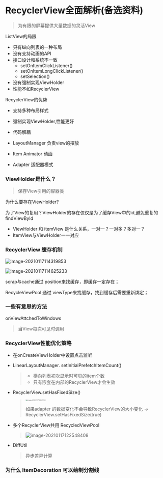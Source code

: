 # RecyclerView全面解析(备选资料)

> 为有限的屏幕提供大量数据的灵活View

ListView的局限

- 只有纵向列表的一种布局
- 没有支持动画的API
- 接口设计和系统不一致
  - setOnItemClickListener()
  - setOnItemLongClickListener()
  - setSelection()
- 没有强制实现ViewHolder
- 性能不如RecyclerView

RecyclerView的优势

- 支持多种布局样式
- 强制实现ViewHolder,性能更好
- 代码解耦



- LayoutManager 负责view的摆放
- Item Animator 动画
- Adapter 适配器模式





### ViewHolder是什么？

> 保存View引用的容器类

为什么要存在ViewHolder?

为了View的复用？ViewHolder的存在仅仅是为了缓存View中的id,避免重复的findViewById

 

- ViewHolder 和 itemView 是什么关系，一对一？一对多？多对一？ 
- ItemView与ViewHolder一一对应





### RecyclerView 缓存机制

![image-20210117114319853](https://tva1.sinaimg.cn/large/008eGmZEly1gmqjm6o3k0j31d90u04qp.jpg)

![image-20210117114625233](https://tva1.sinaimg.cn/large/008eGmZEly1gmqjpee6qqj31g60u0khl.jpg)

 scrap与cache通过 position来找缓存，即缓存一定存在；

RecycleViewPool 通过 viewType来找缓存，找到缓存后需要重新绑定；







### 一些有意思的方法

onViewAttchedToWindows

> 当View每次可见时调用



### RecyclerView性能优化策略

- 在onCreateViewHolder中设置点击监听

- LinearLayoutManager. setInitialPrefetchItemCount()

  > - 横向列表初次显示时可见的item个数
  > - 只有嵌套在内部的RecyclerView才会生效

- RecyclerView.setHasFixedSize()

  > <img src="https://tva1.sinaimg.cn/large/008eGmZEly1gmqkmp1sb4j31770u0du0.jpg" alt="image-20210117121825148" style="zoom:33%;" />
  >
  > 如果adapter 的数据变化不会导致RecyclerView的大小变化 -> RecyclerView.setHasFixedSize(true)

- 多个RecyclerView共用 RecycledViewPool

  > ![image-20210117122548408](https://tva1.sinaimg.cn/large/008eGmZEly1gmqkudsa5cj32k20omhdt.jpg)

- DiffUtil

  > 异步差异计算

### 为什么 ItemDecoration 可以绘制分割线

